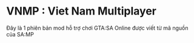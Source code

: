 # VNMP : Viet Nam Multiplayer
Đây là 1 phiên bản mod hỗ trợ chơi GTA:SA Online được viết từ mã nguồn của SA:MP
